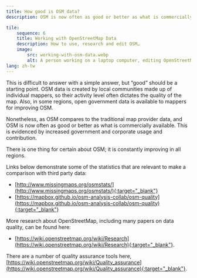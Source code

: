 ```yaml
---
title: How good is OSM data?
description: OSM is now often as good or better as what is commercially available

tile:
    sequence: 6
    title: Working with OpenStreetMap Data
    description: How to use, research and edit OSM…
    image:
        src: working-with-osm-data.webp
        alt: A person working on a laptop computer, editing OpenStreetMap data
lang: zh-tw
---
```


This is difficult to answer with a simple answer, but “good” should be a starting point. OSM data is created by local communities made up of individual mappers, so their activity level often dictates the quality of the map. Also, in some regions, open government data is available to mappers for improving OSM.

Nonetheless, as OSM compares to the traditional map provider data, and OSM is now often as good or better as what is commercially available. This is evidenced by increased government and corporate usage and contribution.

There is one thing for certain about OSM; it is constantly improving in all regions.

Links below demonstrate some of the statistics that are relevant to make a comparison with third party data:

- [http://www.missingmaps.org/osmstats/](http://www.missingmaps.org/osmstats/){:target="_blank"}
- [https://mapbox.github.io/osm-analysis-collab/osm-quality](https://mapbox.github.io/osm-analysis-collab/osm-quality){:target="_blank"}

More research about OpenStreetMap, including many papers on data quality, can be found here:

- [https://wiki.openstreetmap.org/wiki/Research](https://wiki.openstreetmap.org/wiki/Research){:target="_blank"}.

There are a number of quality assurance tools here, [https://wiki.openstreetmap.org/wiki/Quality_assurance](https://wiki.openstreetmap.org/wiki/Quality_assurance){:target="_blank"}.
